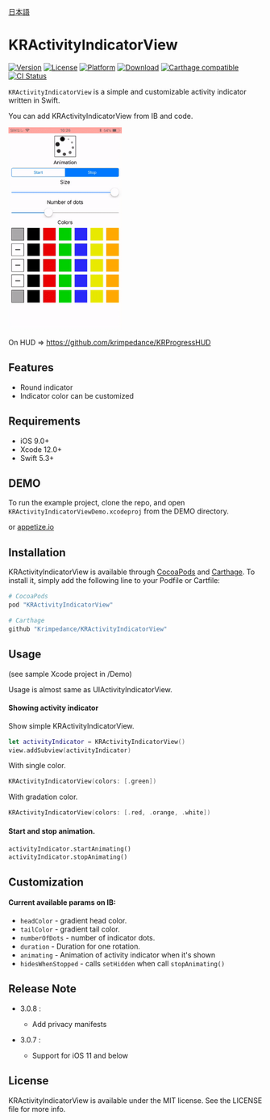 [日本語](./README_Ja.md)

# KRActivityIndicatorView

[![Version](https://img.shields.io/cocoapods/v/KRActivityIndicatorView.svg?style=flat)](http://cocoapods.org/pods/KRActivityIndicatorView)
[![License](https://img.shields.io/cocoapods/l/KRActivityIndicatorView.svg?style=flat)](http://cocoapods.org/pods/KRActivityIndicatorView)
[![Platform](https://img.shields.io/cocoapods/p/KRActivityIndicatorView.svg?style=flat)](http://cocoapods.org/pods/KRActivityIndicatorView)
[![Download](https://img.shields.io/cocoapods/dt/KRActivityIndicatorView.svg?style=flat)](http://cocoapods.org/pods/KRActivityIndicatorView)
[![Carthage compatible](https://img.shields.io/badge/Carthage-compatible-4BC51D.svg?style=flat)](https://github.com/Carthage/Carthage)
[![CI Status](http://img.shields.io/travis/krimpedance/KRActivityIndicatorView.svg?style=flat)](https://travis-ci.org/krimpedance/KRActivityIndicatorView)

`KRActivityIndicatorView` is a simple and customizable activity indicator written in Swift.

You can add KRActivityIndicatorView from IB and code.

<img src="https://github.com/krimpedance/Resources/blob/master/KRActivityIndicatorView/demo.gif" height=400>

On HUD => https://github.com/krimpedance/KRProgressHUD

## Features
- Round indicator
- Indicator color can be customized

## Requirements
- iOS 9.0+
- Xcode 12.0+
- Swift 5.3+

## DEMO
To run the example project, clone the repo, and open `KRActivityIndicatorViewDemo.xcodeproj` from the DEMO directory.

or [appetize.io](https://appetize.io/app/v73ez7gvuzzuhxecu4zqv4em0r)

## Installation
KRActivityIndicatorView is available through [CocoaPods](http://cocoapods.org) and [Carthage](https://github.com/Carthage/Carthage).
To install it, simply add the following line to your Podfile or Cartfile:

```ruby
# CocoaPods
pod "KRActivityIndicatorView"
```

```ruby
# Carthage
github "Krimpedance/KRActivityIndicatorView"
```

## Usage
(see sample Xcode project in /Demo)

Usage is almost same as UIActivityIndicatorView.

#### Showing activity indicator

Show simple KRActivityIndicatorView.

```swift
let activityIndicator = KRActivityIndicatorView()
view.addSubview(activityIndicator)
```

With single color.

```swift
KRActivityIndicatorView(colors: [.green])
```

With gradation color.

```swift
KRActivityIndicatorView(colors: [.red, .orange, .white])
```

#### Start and stop animation.

```
activityIndicator.startAnimating()
activityIndicator.stopAnimating()
```

## Customization

#### Current available params on IB:
* `headColor` - gradient head color.
* `tailColor` - gradient tail color.
* `numberOfDots` - number of indicator dots.
* `duration` - Duration for one rotation.
* `animating` - Animation of activity indicator when it's shown
* `hidesWhenStopped` - calls `setHidden` when call `stopAnimating()`


## Release Note
+ 3.0.8 :
  - Add privacy manifests

+ 3.0.7 :
  - Support for iOS 11 and below

## License
KRActivityIndicatorView is available under the MIT license. See the LICENSE file for more info.
